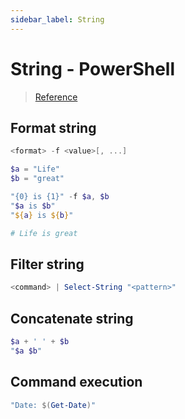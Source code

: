 ```yaml
---
sidebar_label: String
---
```


# String - PowerShell

> [Reference](https://docs.microsoft.com/en-us/powershell/scripting/learn/deep-dives/everything-about-string-substitutions?view=powershell-7.1)

## Format string

```powershell
<format> -f <value>[, ...]

$a = "Life"
$b = "great"

"{0} is {1}" -f $a, $b
"$a is $b"
"${a} is ${b}"

# Life is great
```

## Filter string

```powershell
<command> | Select-String "<pattern>"
```

## Concatenate string

```powershell
$a + ' ' + $b
"$a $b"
```

## Command execution

```powershell
"Date: $(Get-Date)"
```
